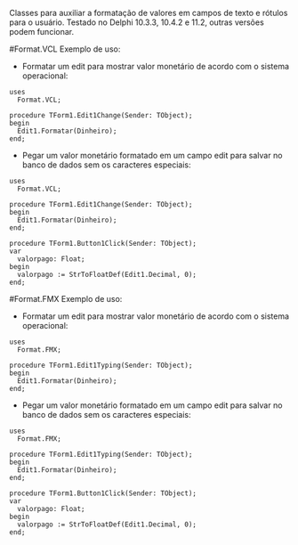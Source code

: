 Classes para auxiliar a formatação de valores em campos de texto e rótulos para o usuário. Testado no Delphi 10.3.3, 10.4.2 e 11.2, outras versões podem funcionar.

#Format.VCL
Exemplo de uso:
- Formatar um edit para mostrar valor monetário de acordo com o sistema operacional:
```Delphi
uses
  Format.VCL;
  
procedure TForm1.Edit1Change(Sender: TObject);
begin
  Edit1.Formatar(Dinheiro);
end;
```

- Pegar um valor monetário formatado em um campo edit para salvar no banco de dados sem os caracteres especiais:
```Delphi
uses
  Format.VCL;
  
procedure TForm1.Edit1Change(Sender: TObject);
begin
  Edit1.Formatar(Dinheiro);
end;

procedure TForm1.Button1Click(Sender: TObject);
var
  valorpago: Float;
begin
  valorpago := StrToFloatDef(Edit1.Decimal, 0);
end;
```

#Format.FMX
Exemplo de uso:
- Formatar um edit para mostrar valor monetário de acordo com o sistema operacional:
```Delphi
uses
  Format.FMX;
  
procedure TForm1.Edit1Typing(Sender: TObject);
begin
  Edit1.Formatar(Dinheiro);
end;
```

- Pegar um valor monetário formatado em um campo edit para salvar no banco de dados sem os caracteres especiais:
```Delphi
uses
  Format.FMX;
  
procedure TForm1.Edit1Typing(Sender: TObject);
begin
  Edit1.Formatar(Dinheiro);
end;

procedure TForm1.Button1Click(Sender: TObject);
var
  valorpago: Float;
begin
  valorpago := StrToFloatDef(Edit1.Decimal, 0);
end;
```